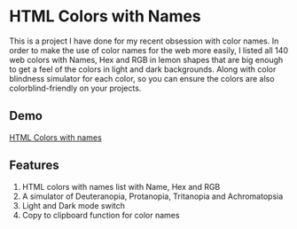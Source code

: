 # HTML Colors with Names
This is a project I have done for my recent obsession with color names. In order to make the use of color names for the web more easily, I listed all 140 web colors with Names, Hex and RGB in lemon shapes that are big enough to get a feel of the colors in light and dark backgrounds. Along with color blindness simulator for each color, so you can ensure the colors are also colorblind-friendly on your projects.

## Demo
[HTML Colors with names](https://yingyingszeto.github.io/colors-with-names/)

## Features
1. HTML colors with names list with Name, Hex and RGB
2. A simulator of Deuteranopia, Protanopia, Tritanopia and Achromatopsia
3. Light and Dark mode switch
4. Copy to clipboard function for color names
